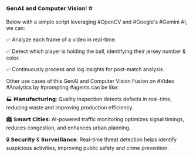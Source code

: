 𝗚𝗲𝗻𝗔𝗜 𝗮𝗻𝗱 𝗖𝗼𝗺𝗽𝘂𝘁𝗲𝗿 𝗩𝗶𝘀𝗶𝗼𝗻! ⚽

Below with a simple script leveraging #OpenCV and #Google's #Gemini AI, we can: 

✅ Analyze each frame of a video in real-time.

✅ Detect which player is holding the ball, identifying their jersey number & color.

✅ Continuously process and log insights for post-match analysis.



Other use cases of this GenAI and Computer Vision Fusion on #Video #Analytics by #prompting #agents can be like:

🏭 𝗠𝗮𝗻𝘂𝗳𝗮𝗰𝘁𝘂𝗿𝗶𝗻𝗴: Quality inspection detects defects in real-time, reducing waste and improving production efficiency.

🏙️ 𝗦𝗺𝗮𝗿𝘁 𝗖𝗶𝘁𝗶𝗲𝘀: AI-powered traffic monitoring optimizes signal timings, reduces congestion, and enhances urban planning.

🔒 𝗦𝗲𝗰𝘂𝗿𝗶𝘁𝘆 & 𝗦𝘂𝗿𝘃𝗲𝗶𝗹𝗹𝗮𝗻𝗰𝗲: Real-time threat detection helps identify suspicious activities, improving public safety and crime prevention.


